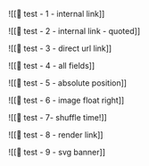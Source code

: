 ![[🧪 test - 1 - internal link]]

![[🧪 test - 2 - internal link - quoted]]

![[🧪 test - 3 - direct url link]]

![[🧪 test - 4 - all fields]]

![[🧪 test - 5 - absolute position]]

![[🧪 test - 6 - image float right]]

![[🧪 test - 7- shuffle time!]]

![[🧪 test - 8 - render link]]

![[🧪 test - 9 - svg banner]]



